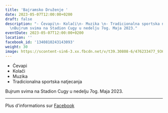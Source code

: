 ```yaml
---
title: 'Bajramsko Druženje '
date: 2023-05-07T12:00:00+0200
draft: false
description: "- Ćevapi\n- Kolači\n- Muzika \n- Tradicionalna sportska natjecanja\n\
  \nBujrum svima na Stadion Cugy u nedelju 7og. Maja 2023."
eventDate: 2023-05-07T12:00:00+0200
location: ''
facebook_id: '1340810243143093'
weight: 30
image: https://scontent-sin6-3.xx.fbcdn.net/v/t39.30808-6/476233477_936651505262116_4103480540059516894_n.jpg?_nc_cat=110&ccb=1-7&_nc_sid=9e60e4&_nc_ohc=bGab931wfV8Q7kNvwHN0DQL&_nc_oc=Adn7ZT1rUvaBQvaAaKyvLTUa7ZhQnjkVCRu1iOSkF4Ru3Bj7TtyxpjiJ4MAKPsHhoks&_nc_zt=23&_nc_ht=scontent-sin6-3.xx&edm=ABTKTjYEAAAA&_nc_gid=jpAyYelmR7RdSVRY9b3GCA&oh=00_AfLaobNa3512rsFd_XZ_U9UChuLvvJpnEeAZMaxu9dGsOg&oe=683EE64B
---
```


- Ćevapi
- Kolači
- Muzika 
- Tradicionalna sportska natjecanja

Bujrum svima na Stadion Cugy u nedelju 7og. Maja 2023.

---

Plus d'informations sur [Facebook](https://facebook.com/events/1340810243143093)